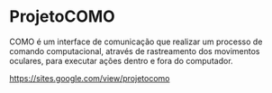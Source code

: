 # ProjetoCOMO
COMO é um interface de comunicação que realizar um processo de comando computacional, através de rastreamento dos movimentos oculares, para executar ações dentro e fora do computador.

https://sites.google.com/view/projetocomo
